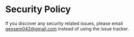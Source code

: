 # Security Policy

If you discover any security related issues, please email geosem042@gmail.com instead of using the issue tracker.
